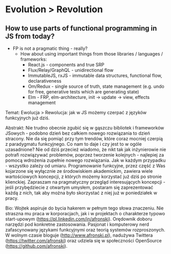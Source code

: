 # Evolution > Revolution

## How to use parts of functional programming in JS from today?

- FP is not a pragmatic thing - really?
  - How about using important things from those libraries / languages / frameworks:
    - React.js - components and true SRP
    - Flux/Relay/GraphQL - unidirectional flow
    - ImmutableJS, rxJS - immutable data structures, functional flow, declarativeness
    - Om/Redux - single source of truth, state management (e.g. undo for free, generative tests which are generating state)
    - Elm - FRP, elm-architecture, init -> update -> view, effects management

Temat: Ewolucja > Rewolucja: jak w JS możemy czerpać z języków funkcyjnych już dziś.

Abstrakt: Nie trudno obecnie zgubić się w gąszczu bibliotek i frameworków JSowych - podobno dzień bez całkiem nowego rozwiązania to dzień stracony. Nie da się pomiąć przy tym trendów, które coraz mocniej czerpią z paradygmatu funkcyjnego. Co nam to daje i czy jest to w ogóle uzasadnione? Nie od dziś przecież wiadomo, że nikt tak jak inżynierowie nie potrafi rozwiązywać problemów, poprzez tworzenie kolejnych - najlepiej za pomocą wdrożenia zupełnie nowego rozwiązania. Jak w każdym przypadku - wszystko zależy od umiaru. Programowanie funkcyjne, przez część z Was kojarzone się wyłącznie ze środowiskiem akademickim, zawiera wiele wartościowych koncepcji, z których możemy korzystać już dziś po stronie klienckiej. Zapraszam na pragmatyczny przegląd interesujących koncepcji - jeśli przybędziecie z otwartym umysłem, postaram się zaprezentować każdą z nich, tak aby można było skorzystać z niej już w poniedziałek w pracy.

Bio: Wojtek aspiruje do bycia hakerem w pełnym tego słowa znaczeniu. Nie straszna mu praca w korporacjach, jak i w projektach o charakterze typowo start-upowym (https://pl.linkedin.com/in/afronski). Orędownik doboru narzędzi pod konkretne zastosowania. Pasjonat i komputerowy nerd zafascynowany językami funkcyjnymi oraz teorią systemów rozproszonych. W wolnym czasie bloguje (http://www.afronski.pl), nadużywa Twittera (https://twitter.com/afronski) oraz udziela się w społeczności OpenSource (https://github.com/afronski).
